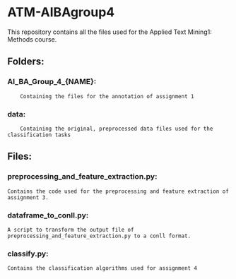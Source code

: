 # ATM-AIBAgroup4
This repository contains all the files used for the Applied Text Mining1: Methods course.

## Folders:

### AI_BA_Group_4_{NAME}:
        Containing the files for the annotation of assignment 1

### data:
        Containing the original, preprocessed data files used for the classification tasks

## Files:

### preprocessing_and_feature_extraction.py:
    Contains the code used for the preprocessing and feature extraction of assignment 3.

### dataframe_to_conll.py:
    A script to transform the output file of preprocessing_and_feature_extraction.py to a conll format.

### classify.py:
    Contains the classification algorithms used for assignment 4
